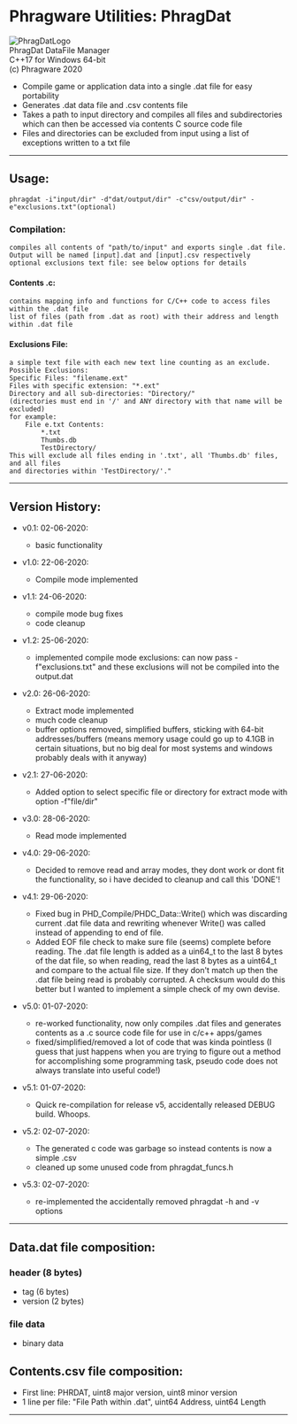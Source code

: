 # Phragware Utilities: PhragDat
![PhragDatLogo](https://raw.githubusercontent.com/phraggers/PhragDat/master/PhragwareLogo.png)
<br>PhragDat DataFile Manager
<br/>C++17 for Windows 64-bit
<br/>(c) Phragware 2020


- Compile game or application data into a single .dat file for easy portability
- Generates .dat data file and .csv contents file
- Takes a path to input directory and compiles all files and subdirectories which can then be accessed via contents C source code file
- Files and directories can be excluded from input using a list of exceptions written to a txt file

<hr/>

## Usage:
	phragdat -i"input/dir" -d"dat/output/dir" -c"csv/output/dir" -e"exclusions.txt"(optional)

### Compilation:
    compiles all contents of "path/to/input" and exports single .dat file.
    Output will be named [input].dat and [input].csv respectively
    optional exclusions text file: see below options for details

#### Contents .c:
    contains mapping info and functions for C/C++ code to access files within the .dat file
    list of files (path from .dat as root) with their address and length within .dat file

#### Exclusions File:
    a simple text file with each new text line counting as an exclude.
    Possible Exclusions:
    Specific Files: "filename.ext"
    Files with specific extension: "*.ext"
    Directory and all sub-directories: "Directory/"
    (directories must end in '/' and ANY directory with that name will be excluded)
    for example:
        File e.txt Contents:
            *.txt
            Thumbs.db
            TestDirectory/
    This will exclude all files ending in '.txt', all 'Thumbs.db' files, and all files
    and directories within 'TestDirectory/'."

<hr/>

## Version History:<br/>

- v0.1: 02-06-2020:
	- basic functionality

- v1.0: 22-06-2020:
	- Compile mode implemented

- v1.1: 24-06-2020:
	- compile mode bug fixes
	- code cleanup

- v1.2: 25-06-2020:
	- implemented compile mode exclusions: can now pass -f"exclusions.txt" and these exclusions will not be compiled into the output.dat

- v2.0: 26-06-2020:
	- Extract mode implemented
	- much code cleanup
	- buffer options removed, simplified buffers, sticking with 64-bit addresses/buffers (means memory usage could go up to 4.1GB in certain situations, but no big deal for most systems and windows probably deals with it anyway)

- v2.1: 27-06-2020:
	- Added option to select specific file or directory for extract mode with option -f"file/dir"

- v3.0: 28-06-2020:
	- Read mode implemented

- v4.0: 29-06-2020:
	- Decided to remove read and array modes, they dont work or dont fit the functionality, so i have decided to cleanup and call this 'DONE'!

- v4.1: 29-06-2020:
	- Fixed bug in PHD_Compile/PHDC_Data::Write() which was discarding current .dat file data and rewriting whenever Write() was called instead of appending to end of file.
  - Added EOF file check to make sure file (seems) complete before reading. The .dat file length is added as a uin64_t to the last 8 bytes of the dat file, so when reading, read the last 8 bytes as a uint64_t and compare to the actual file size. If they don't match up then the .dat file being read is probably corrupted. A checksum would do this better but I wanted to implement a simple check of my own devise.

- v5.0: 01-07-2020:
	- re-worked functionality, now only compiles .dat files and generates contents as a .c source code file for use in c/c++ apps/games
  - fixed/simplified/removed a lot of code that was kinda pointless (I guess that just happens when you are trying to figure out a method for accomplishing some programming task, pseudo code does not always translate into useful code!)

- v5.1: 01-07-2020:
	- Quick re-compilation for release v5, accidentally released DEBUG build. Whoops.

- v5.2: 02-07-2020:
	- The generated c code was garbage so instead contents is now a simple .csv
  - cleaned up some unused code from phragdat_funcs.h

- v5.3: 02-07-2020:
	-  re-implemented the accidentally removed phragdat -h and -v options

<hr/>

## Data.dat file composition:

### header (8 bytes)
- tag (6 bytes)
- version (2 bytes)

### file data
- binary data

## Contents.csv file composition:
- First line: PHRDAT, uint8 major version, uint8 minor version
- 1 line per file: "File Path within .dat", uint64 Address, uint64 Length

<hr/>
